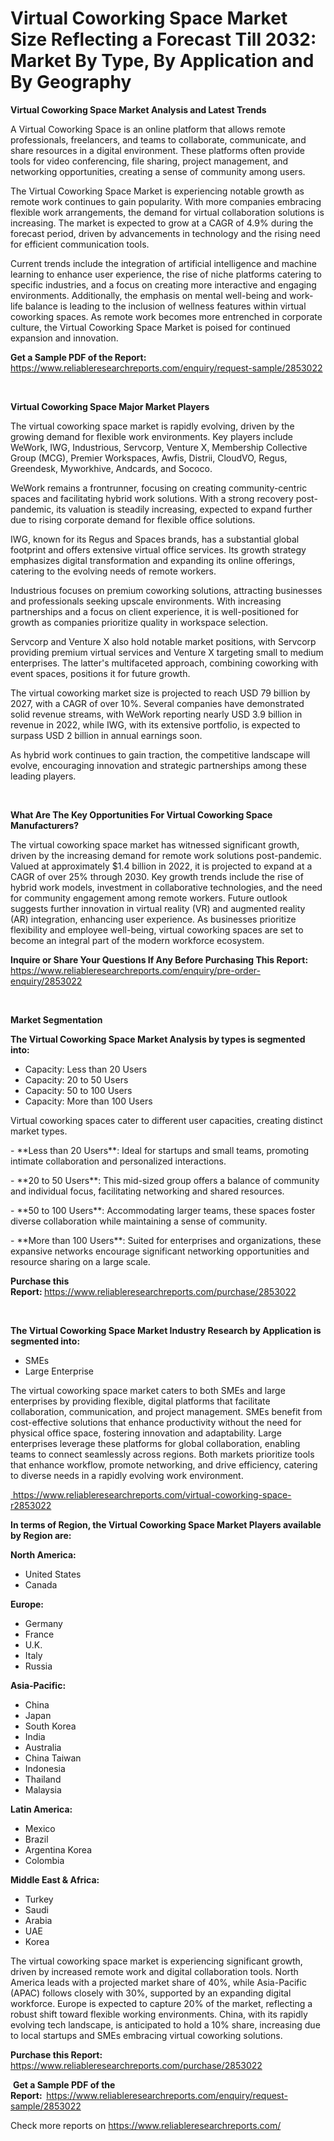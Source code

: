 <p><h1>Virtual Coworking Space Market Size Reflecting a Forecast Till 2032: Market By Type, By Application and By Geography</h1></p><p><strong>Virtual Coworking Space Market Analysis and Latest Trends</strong></p>
<p><p>A Virtual Coworking Space is an online platform that allows remote professionals, freelancers, and teams to collaborate, communicate, and share resources in a digital environment. These platforms often provide tools for video conferencing, file sharing, project management, and networking opportunities, creating a sense of community among users. </p><p>The Virtual Coworking Space Market is experiencing notable growth as remote work continues to gain popularity. With more companies embracing flexible work arrangements, the demand for virtual collaboration solutions is increasing. The market is expected to grow at a CAGR of 4.9% during the forecast period, driven by advancements in technology and the rising need for efficient communication tools. </p><p>Current trends include the integration of artificial intelligence and machine learning to enhance user experience, the rise of niche platforms catering to specific industries, and a focus on creating more interactive and engaging environments. Additionally, the emphasis on mental well-being and work-life balance is leading to the inclusion of wellness features within virtual coworking spaces. As remote work becomes more entrenched in corporate culture, the Virtual Coworking Space Market is poised for continued expansion and innovation.</p></p>
<p><strong>Get a Sample PDF of the Report:&nbsp;</strong> <a href="https://www.reliableresearchreports.com/enquiry/request-sample/2853022?utm_campaign=1674&utm_medium=2&utm_source=Github&utm_content=ia&utm_term=11032025&utm_id=virtual-coworking-space">https://www.reliableresearchreports.com/enquiry/request-sample/2853022</a></p>
<p>&nbsp;</p>
<p><strong>Virtual Coworking Space Major Market Players</strong></p>
<p><p>The virtual coworking space market is rapidly evolving, driven by the growing demand for flexible work environments. Key players include WeWork, IWG, Industrious, Servcorp, Venture X, Membership Collective Group (MCG), Premier Workspaces, Awfis, Distrii, CloudVO, Regus, Greendesk, Myworkhive, Andcards, and Sococo.</p><p>WeWork remains a frontrunner, focusing on creating community-centric spaces and facilitating hybrid work solutions. With a strong recovery post-pandemic, its valuation is steadily increasing, expected to expand further due to rising corporate demand for flexible office solutions.</p><p>IWG, known for its Regus and Spaces brands, has a substantial global footprint and offers extensive virtual office services. Its growth strategy emphasizes digital transformation and expanding its online offerings, catering to the evolving needs of remote workers.</p><p>Industrious focuses on premium coworking solutions, attracting businesses and professionals seeking upscale environments. With increasing partnerships and a focus on client experience, it is well-positioned for growth as companies prioritize quality in workspace selection.</p><p>Servcorp and Venture X also hold notable market positions, with Servcorp providing premium virtual services and Venture X targeting small to medium enterprises. The latter's multifaceted approach, combining coworking with event spaces, positions it for future growth.</p><p>The virtual coworking market size is projected to reach USD 79 billion by 2027, with a CAGR of over 10%. Several companies have demonstrated solid revenue streams, with WeWork reporting nearly USD 3.9 billion in revenue in 2022, while IWG, with its extensive portfolio, is expected to surpass USD 2 billion in annual earnings soon.</p><p>As hybrid work continues to gain traction, the competitive landscape will evolve, encouraging innovation and strategic partnerships among these leading players.</p></p>
<p>&nbsp;</p>
<p><strong>What Are The Key Opportunities For Virtual Coworking Space Manufacturers?</strong></p>
<p><p>The virtual coworking space market has witnessed significant growth, driven by the increasing demand for remote work solutions post-pandemic. Valued at approximately $1.4 billion in 2022, it is projected to expand at a CAGR of over 25% through 2030. Key growth trends include the rise of hybrid work models, investment in collaborative technologies, and the need for community engagement among remote workers. Future outlook suggests further innovation in virtual reality (VR) and augmented reality (AR) integration, enhancing user experience. As businesses prioritize flexibility and employee well-being, virtual coworking spaces are set to become an integral part of the modern workforce ecosystem.</p></p>
<p><strong>Inquire or Share Your Questions If Any Before Purchasing This Report:</strong> <a href="https://www.reliableresearchreports.com/enquiry/pre-order-enquiry/2853022?utm_campaign=1674&utm_medium=2&utm_source=Github&utm_content=ia&utm_term=11032025&utm_id=virtual-coworking-space">https://www.reliableresearchreports.com/enquiry/pre-order-enquiry/2853022</a></p>
<p>&nbsp;</p>
<p><strong>Market Segmentation</strong></p>
<p><strong>The Virtual Coworking Space Market Analysis by types is segmented into:</strong></p>
<p><ul><li>Capacity: Less than 20 Users</li><li>Capacity: 20 to 50 Users</li><li>Capacity: 50 to 100 Users</li><li>Capacity: More than 100 Users</li></ul></p>
<p><p>Virtual coworking spaces cater to different user capacities, creating distinct market types. </p><p>- **Less than 20 Users**: Ideal for startups and small teams, promoting intimate collaboration and personalized interactions. </p><p>- **20 to 50 Users**: This mid-sized group offers a balance of community and individual focus, facilitating networking and shared resources. </p><p>- **50 to 100 Users**: Accommodating larger teams, these spaces foster diverse collaboration while maintaining a sense of community. </p><p>- **More than 100 Users**: Suited for enterprises and organizations, these expansive networks encourage significant networking opportunities and resource sharing on a large scale.</p></p>
<p><strong>Purchase this Report:&nbsp;</strong><a href="https://www.reliableresearchreports.com/purchase/2853022?utm_campaign=1674&utm_medium=2&utm_source=Github&utm_content=ia&utm_term=11032025&utm_id=virtual-coworking-space">https://www.reliableresearchreports.com/purchase/2853022</a></p>
<p>&nbsp;</p>
<p><strong>The Virtual Coworking Space Market Industry Research by Application is segmented into:</strong></p>
<p><ul><li>SMEs</li><li>Large Enterprise</li></ul></p>
<p><p>The virtual coworking space market caters to both SMEs and large enterprises by providing flexible, digital platforms that facilitate collaboration, communication, and project management. SMEs benefit from cost-effective solutions that enhance productivity without the need for physical office space, fostering innovation and adaptability. Large enterprises leverage these platforms for global collaboration, enabling teams to connect seamlessly across regions. Both markets prioritize tools that enhance workflow, promote networking, and drive efficiency, catering to diverse needs in a rapidly evolving work environment.</p></p>
<p><a href="https://www.reliableresearchreports.com/virtual-coworking-space-r2853022?utm_campaign=1674&utm_medium=2&utm_source=Github&utm_content=ia&utm_term=11032025&utm_id=virtual-coworking-space">&nbsp;https://www.reliableresearchreports.com/virtual-coworking-space-r2853022</a></p>
<p><strong>In terms of Region, the Virtual Coworking Space Market Players available by Region are:</strong></p>
<p>
    <p> <strong> North America: </strong>
        <ul>
            <li>United States</li>
            <li>Canada</li>
        </ul>
        </p> 
    <p> <strong> Europe: </strong>
        <ul>
            <li>Germany</li>
            <li>France</li>
            <li>U.K.</li>
            <li>Italy</li>
            <li>Russia</li>
        </ul>
        </p> 
    <p> <strong> Asia-Pacific: </strong>
        <ul>
            <li>China</li>
            <li>Japan</li>
            <li>South Korea</li>
            <li>India</li>
            <li>Australia</li>
            <li>China Taiwan</li>
            <li>Indonesia</li>
            <li>Thailand</li>
            <li>Malaysia</li>
        </ul>
        </p> 
    <p> <strong> Latin America: </strong>
        <ul>
            <li>Mexico</li>
            <li>Brazil</li>
            <li>Argentina Korea</li>
            <li>Colombia</li>
        </ul>
        </p> 
    <p> <strong> Middle East & Africa: </strong>
        <ul>
            <li>Turkey</li>
            <li>Saudi</li>
            <li>Arabia</li>
            <li>UAE</li>
            <li>Korea</li>
        </ul>
    </p>
    </p>
<p><p>The virtual coworking space market is experiencing significant growth, driven by increased remote work and digital collaboration tools. North America leads with a projected market share of 40%, while Asia-Pacific (APAC) follows closely with 30%, supported by an expanding digital workforce. Europe is expected to capture 20% of the market, reflecting a robust shift toward flexible working environments. China, with its rapidly evolving tech landscape, is anticipated to hold a 10% share, increasing due to local startups and SMEs embracing virtual coworking solutions.</p></p>
<p><strong>Purchase this Report: </strong><a href="https://www.reliableresearchreports.com/purchase/2853022?utm_campaign=1674&utm_medium=2&utm_source=Github&utm_content=ia&utm_term=11032025&utm_id=virtual-coworking-space">https://www.reliableresearchreports.com/purchase/2853022</a></p>
<p>&nbsp;<strong>Get a Sample PDF of the Report:&nbsp;&nbsp;</strong><a href="https://www.reliableresearchreports.com/enquiry/request-sample/2853022?utm_campaign=1674&utm_medium=2&utm_source=Github&utm_content=ia&utm_term=11032025&utm_id=virtual-coworking-space">https://www.reliableresearchreports.com/enquiry/request-sample/2853022</a></p>
<p><strong></strong></p>
<p>Check more reports on <a href="https://www.reliableresearchreports.com/?utm_campaign=1674&utm_medium=2&utm_source=Github&utm_content=ia&utm_term=11032025&utm_id=virtual-coworking-space">https://www.reliableresearchreports.com/</a></p>
